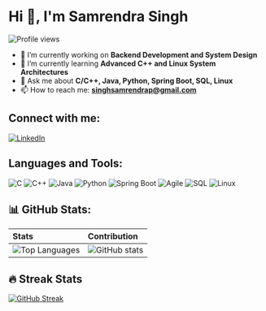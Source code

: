 # Hi 👋, I'm Samrendra Singh

![Profile views](https://komarev.com/ghpvc/?username=solo-source&label=Profile%20views&color=0e75b6&style=flat)

- 🔭 I’m currently working on **Backend Development and System Design**
- 🌱 I’m currently learning **Advanced C++ and Linux System Architectures**
- 💬 Ask me about **C/C++, Java, Python, Spring Boot, SQL, Linux**
- 📫 How to reach me: **singhsamrendrap@gmail.com**

## Connect with me:
[![LinkedIn](https://img.shields.io/badge/LinkedIn-0077B5?style=for-the-badge&logo=linkedin&logoColor=white)](https://www.linkedin.com/in/samrendra-singh-3a1b13291)

## Languages and Tools:
![C](https://img.shields.io/badge/C-00599C?style=for-the-badge&logo=c&logoColor=white)
![C++](https://img.shields.io/badge/C++-00599C?style=for-the-badge&logo=c%2B%2B&logoColor=white)
![Java](https://img.shields.io/badge/Java-007396?style=for-the-badge&logo=java&logoColor=white)
![Python](https://img.shields.io/badge/Python-3776AB?style=for-the-badge&logo=python&logoColor=white)
![Spring Boot](https://img.shields.io/badge/Spring%20Boot-6DB33F?style=for-the-badge&logo=spring-boot&logoColor=white)
![Agile](https://img.shields.io/badge/Agile-FFD700?style=for-the-badge&logo=agile&logoColor=black)
![SQL](https://img.shields.io/badge/SQL-336791?style=for-the-badge&logo=postgresql&logoColor=white)
![Linux](https://img.shields.io/badge/Linux-FCC624?style=for-the-badge&logo=linux&logoColor=black)

## 📊 GitHub Stats:
| Stats | Contribution |
| :--- | :--- |
| ![Top Languages](https://github-readme-stats.vercel.app/api/top-langs/?username=solo-source&layout=compact&theme=radical) | ![GitHub stats](https://github-readme-stats.vercel.app/api?username=solo-source&show_icons=true&theme=radical) |

## 🔥 Streak Stats
[![GitHub Streak](https://github-readme-streak-stats.herokuapp.com/?user=solo-source&theme=radical)](https://git.io/streak-stats)

